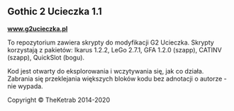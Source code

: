 ## **Gothic 2 Ucieczka 1.1**

**www.g2ucieczka.pl**

To repozytorium zawiera skrypty do modyfikacji G2 Ucieczka. Skrypty korzystają z pakietów: Ikarus 1.2.2, LeGo 2.7.1, GFA 1.2.0 (szapp), CATINV (szapp), QuickSlot (bogu).

Kod jest otwarty do eksplorowania i wczytywania się, jak co działa. Zabrania się przeklejania większych bloków kodu bez adnotacji o autorze - nie wypada.

Copyright &copy; TheKetrab 2014-2020
